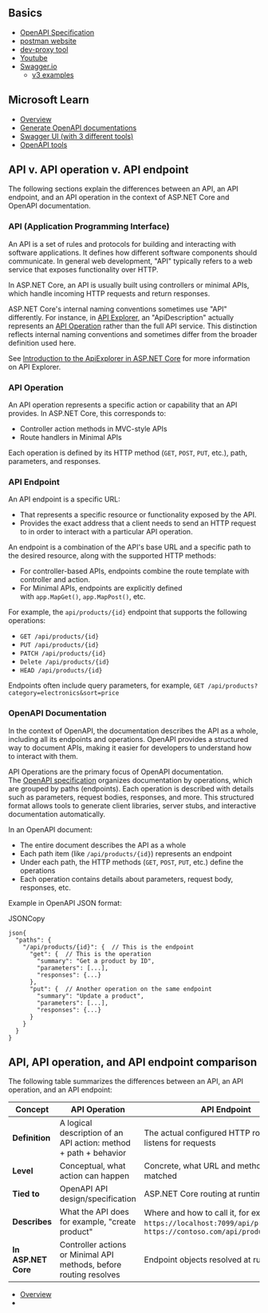 ## Basics
- [OpenAPI Specification](https://spec.openapis.org/oas/latest.html)
- [postman website](https://blog.postman.com/what-is-openapi/)
- [dev-proxy tool](ttps://github.com/dotnet/dev-proxy)
- [Youtube](https://www.youtube.com/watch?v=PenvYHJ9Koc)
- [Swagger.io](https://swagger.io/)
	- [v3 examples](https://petstore.swagger.io/) 

## Microsoft Learn
- [Overview](https://learn.microsoft.com/en-us/aspnet/core/fundamentals/openapi/overview?view=aspnetcore-9.0)
- [Generate OpenAPI documentations](https://learn.microsoft.com/en-us/aspnet/core/fundamentals/openapi/aspnetcore-openapi?view=aspnetcore-9.0&tabs=visual-studio%2Cvisual-studio-code)
- [Swagger UI (with 3 different tools)](https://learn.microsoft.com/en-us/aspnet/core/fundamentals/openapi/using-openapi-documents?view=aspnetcore-9.0)
- [OpenAPI tools](https://learn.microsoft.com/en-us/aspnet/core/fundamentals/openapi/openapi-tools?view=aspnetcore-9.0)


## API v. API operation v. API endpoint

The following sections explain the differences between an API, an API endpoint, and an API operation in the context of ASP.NET Core and OpenAPI documentation.

### API (Application Programming Interface)

An API is a set of rules and protocols for building and interacting with software applications. It defines how different software components should communicate. In general web development, "API" typically refers to a web service that exposes functionality over HTTP.

In ASP.NET Core, an API is usually built using controllers or minimal APIs, which handle incoming HTTP requests and return responses.

ASP.NET Core's internal naming conventions sometimes use "API" differently. For instance, in [API Explorer](https://learn.microsoft.com/en-us/dotnet/api/microsoft.aspnetcore.mvc.apiexplorer), an "ApiDescription" actually represents an [API Operation](https://learn.microsoft.com/en-us/aspnet/core/fundamentals/openapi/overview?view=aspnetcore-9.0#api-operation) rather than the full API service. This distinction reflects internal naming conventions and sometimes differ from the broader definition used here.

See [Introduction to the ApiExplorer in ASP.NET Core](https://andrewlock.net/introduction-to-the-apiexplorer-in-asp-net-core/) for more information on API Explorer.


### API Operation

An API operation represents a specific action or capability that an API provides. In ASP.NET Core, this corresponds to:

- Controller action methods in MVC-style APIs
- Route handlers in Minimal APIs

Each operation is defined by its HTTP method (`GET`, `POST`, `PUT`, etc.), path, parameters, and responses.

[](https://learn.microsoft.com/en-us/aspnet/core/fundamentals/openapi/overview?view=aspnetcore-9.0#api-endpoint)

### API Endpoint

An API endpoint is a specific URL:

- That represents a specific resource or functionality exposed by the API.
- Provides the exact address that a client needs to send an HTTP request to in order to interact with a particular API operation.

An endpoint is a combination of the API's base URL and a specific path to the desired resource, along with the supported HTTP methods:

- For controller-based APIs, endpoints combine the route template with controller and action.
- For Minimal APIs, endpoints are explicitly defined with `app.MapGet()`, `app.MapPost()`, etc.

For example, the `api/products/{id}` endpoint that supports the following operations:

- `GET /api/products/{id}`
- `PUT /api/products/{id}`
- `PATCH /api/products/{id}`
- `Delete /api/products/{id}`
- `HEAD /api/products/{id}`

Endpoints often include query parameters, for example, `GET /api/products?category=electronics&sort=price`

[](https://learn.microsoft.com/en-us/aspnet/core/fundamentals/openapi/overview?view=aspnetcore-9.0#openapi-documentation)

### OpenAPI Documentation

In the context of OpenAPI, the documentation describes the API as a whole, including all its endpoints and operations. OpenAPI provides a structured way to document APIs, making it easier for developers to understand how to interact with them.

API Operations are the primary focus of OpenAPI documentation. The [OpenAPI specification](https://spec.openapis.org/oas/latest.html) organizes documentation by operations, which are grouped by paths (endpoints). Each operation is described with details such as parameters, request bodies, responses, and more. This structured format allows tools to generate client libraries, server stubs, and interactive documentation automatically.

In an OpenAPI document:

- The entire document describes the API as a whole
- Each path item (like `/api/products/{id}`) represents an endpoint
- Under each path, the HTTP methods (`GET`, `POST`, `PUT`, etc.) define the operations
- Each operation contains details about parameters, request body, responses, etc.

Example in OpenAPI JSON format:

JSONCopy

```
json{
  "paths": {
    "/api/products/{id}": {  // This is the endpoint
      "get": {  // This is the operation
        "summary": "Get a product by ID",
        "parameters": [...],
        "responses": {...}
      },
      "put": {  // Another operation on the same endpoint
        "summary": "Update a product",
        "parameters": [...],
        "responses": {...}
      }
    }
  }
}
```

[](https://learn.microsoft.com/en-us/aspnet/core/fundamentals/openapi/overview?view=aspnetcore-9.0#api-api-operation-and-api-endpoint-comparison)

## API, API operation, and API endpoint comparison

The following table summarizes the differences between an API, an API operation, and an API endpoint:

|Concept|API Operation|API Endpoint|
|---|---|---|
|**Definition**|A logical description of an API action: method + path + behavior|The actual configured HTTP route that listens for requests|
|**Level**|Conceptual, what action can happen|Concrete, what URL and method are matched|
|**Tied to**|OpenAPI API design/specification|ASP.NET Core routing at runtime|
|**Describes**|What the API does for example, "create product"|Where and how to call it, for example, `POST https://localhost:7099/api/products`, `POST https://contoso.com/api/products`|
|**In ASP.NET Core**|Controller actions or Minimal API methods, before routing resolves|Endpoint objects resolved at runtime|
- [Overview](https://learn.microsoft.com/en-us/aspnet/core/fundamentals/openapi/overview?view=aspnetcore-9.0)
- 


